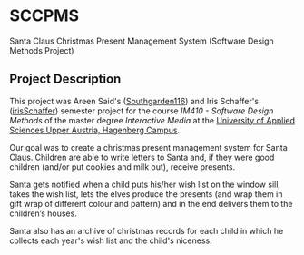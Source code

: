# SCCPMS
Santa Claus Christmas Present Management System (Software Design Methods Project)

## Project Description

This project was Areen Said's ([Southgarden116](https://github.com/Southgarden116)) and Iris Schaffer's ([irisSchaffer](https://github.com/irisSchaffer)) semester project for the course *IM410 - Software Design Methods* of the master degree *Interactive Media* at the [University of Applied Sciences Upper Austria, Hagenberg Campus](http://www-en.fh-ooe.at/hagenberg-campus).

Our goal was to create a christmas present management system for Santa Claus. Children are able to write letters to Santa and, if they were good children (and/or put cookies and milk out), receive presents.

Santa gets notified when a child puts his/her wish list on the window sill, takes the wish list, lets the elves produce the presents (and wrap them in gift wrap of different colour and pattern) and in the end delivers them to the children’s houses.

Santa also has an archive of christmas records for each child in which he collects each year's wish list and the child's niceness.
